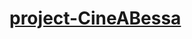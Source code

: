 # [project-CineABessa](https://paulobessa7.github.io/CodeWebDev/faculdade/bimestre%201/project-CineABessa/index.html)
